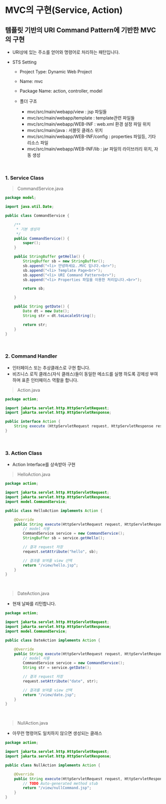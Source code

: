 # MVC의 구현(Service, Action)

## 템플릿 기반의 URI Command Pattern에 기반한 MVC의 구현

- URI상에 있는 주소를 얻어와 명령어로 처리하는 패턴입니다.
- STS Setting

  - Project Type: Dynamic Web Project
  - Name: mvc
  - Package Name: action, controller, model

  - 폴더 구조
    - mvc/src/main/webapp/view : jsp 파일들
    - mvc/src/main/webapp/template : template관련 파일들
    - mvc/src/main/webapp/WEB-INF : web.xml 환경 설정 파일 위치
    - mvc/src/main/java : 서블릿 클래스 위치
    - mvc/src/main/webapp/WEB-INF/config : properties 파일등, 기타 리소스 파일
    - mvc/src/main/webapp/WEB-INF/lib : jar 파일의 라이브러리 위치, 자동 생성

<br />

### 1. Service Class

> CommandService.java

```java
package model;

import java.util.Date;

public class CommandService {

	/**
	 * 기본 생성자
	 */
	public CommandService() {
		super();
	}

	public StringBuffer getHello() {
		StringBuffer sb = new StringBuffer();
		sb.append("<li> 안녕하세요..MVC 입니다.<br>");
		sb.append("<li> Template Page<br>");
		sb.append("<li> URI Command Pattern<br>");
		sb.append("<li> Properties 파일을 이용한 처리입니다.<br>");

		return sb;

	}

	public String getDate() {
		Date dt = new Date();
		String str = dt.toLocaleString();

		return str;
	}
}
```

<br />

### 2. Command Handler

- 인터페이스 또는 추상클래스로 구현 합니다.
- 비즈니스 로직 클래스(자식 클래스)들이 동일한 메소드를 실행 하도록 강제성 부여하며 표준 인터페이스 역활을 합니다.

> Action.java

```java
package action;

import jakarta.servlet.http.HttpServletRequest;
import jakarta.servlet.http.HttpServletResponse;

public interface Action {
	String execute (HttpServletRequest request, HttpServletResponse response);
}
```

<br />

### 3. Action Class

- Action Interface를 상속받아 구현

> HelloAction.java

```java
package action;

import jakarta.servlet.http.HttpServletRequest;
import jakarta.servlet.http.HttpServletResponse;
import model.CommandService;

public class HelloAction implements Action {

	@Override
	public String execute(HttpServletRequest request, HttpServletResponse response) {
		// model 사용
		CommandService service = new CommandService();
		StringBuffer sb = service.getHello();

		// 결과 request 저장
		request.setAttribute("hello", sb);

		// 결과를 보여줄 view 선택
		return "/view/hello.jsp";
	}
}
```

<br />

> DateAction.java

- 현재 날짜를 리턴합니다.

```java
package action;

import jakarta.servlet.http.HttpServletRequest;
import jakarta.servlet.http.HttpServletResponse;
import model.CommandService;

public class DateAction implements Action {

	@Override
	public String execute(HttpServletRequest request, HttpServletResponse response) {
		// model 사용
		CommandService service = new CommandService();
		String str = service.getDate();

		// 결과 request 저장
		request.setAttribute("date", str);

		// 결과를 보여줄 view 선택
		return "/view/date.jsp";
	}
}
```

<br />

> NullAction.java

- 아무런 명령어도 일치하지 않으면 생성되는 클래스

```java
package action;

import jakarta.servlet.http.HttpServletRequest;
import jakarta.servlet.http.HttpServletResponse;

public class NullAction implements Action {

	@Override
	public String execute(HttpServletRequest request, HttpServletResponse response) {
		// TODO Auto-generated method stub
		return "/view/nullCommand.jsp";
	}
}
```

